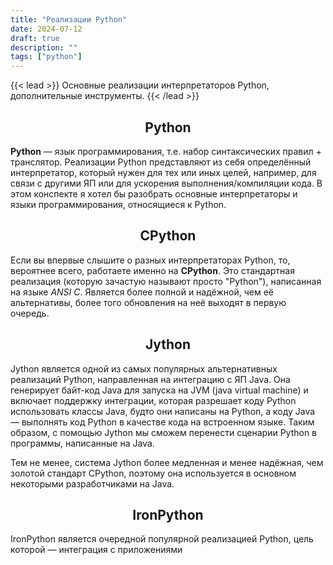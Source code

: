 ```yaml
---
title: "Реализации Python"
date: 2024-07-12
draft: true
description: ""
tags: ["python"]
---
```


{{< lead >}}
Основные реализации интерпретаторов Python, дополнительные инструменты.
{{< /lead >}}

## <center>Python</center>
**Python** — язык программирования, т.е. набор синтаксических правил + транслятор. Реализации Python представляют из себя определённый интерпретатор, который нужен для тех или иных целей, например, для связи с другими ЯП или для ускорения выполнения/компиляции кода. В этом конспекте я хотел бы разобрать основные интерпретаторы и языки программирования, относящиеся к Python.

## <center>CPython</center>
Если вы впервые слышите о разных интерпретаторах Python, то, вероятнее всего, работаете именно на **CPython**. Это стандартная реализация (которую зачастую называют просто "Python"), написанная на языке *ANSI C*. Является более полной и надёжной, чем её альтернативы, более того обновления на неё выходят в первую очередь.

## <center>Jython</center>
Jython является одной из самых популярных альтернативных реализаций Python, направленная на интеграцию с ЯП Java. Она генерирует байт-код Java для запуска на JVM (java virtual machine) и включает поддержку интеграции, которая разрешает коду Python использовать классы Java, будто они написаны на Python, а коду Java — выполнять код Python в качестве кода на встроенном языке. Таким образом, с помощью Jython мы сможем перенести сценарии Python в программы, написанные на Java.  

Тем не менее, система Jython более медленная и менее надёжная, чем золотой стандарт CPython, поэтому она используется в основном некоторыми разработчиками на Java.

## <center>IronPython</center>
IronPython является очередной популярной реализацией Python, цель которой — интеграция с приложениями 